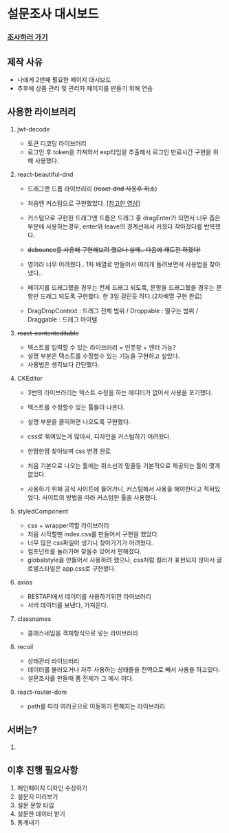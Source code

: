 # 설문조사 대시보드

### [조사하러 가기](https://pukkok.github.io/whale-form)

## 제작 사유
- 나에게 2번째 필요한 페이지 대시보드 <br>
- 추후에 상품 관리 및 관리자 페이지를 만들기 위해 연습


## 사용한 라이브러리
1. jwt-decode
   - 토큰 디코딩 라이브러리
   - 로그인 후 token을 가져와서 exp타임을 추출해서 로그인 만료시간 구현을 위해 사용했다.

2. react-beautiful-dnd
   - 드래그앤 드롭 라이브러리 (~~react-dnd 사용후 취소~~)

   - 처음엔 커스텀으로 구현했었다. [[참고한 영상]](https://www.youtube.com/watch?v=CJycVlSuaPg)
   - 커스텀으로 구현한 드래그앤 드롭은 드래그 중 dragEnter가 되면서 너무 좁은 부분에 사용하는경우,
     enter와 leave의 경계선에서 커졌다 작아졌다를 반복했다.
   - ~~debounce를 사용해 구현해보려 했으나 실패.. 다음에 재도전 하겠다!~~

   - 영어라 너무 어려웠다.. 1차 배열로 만들어서 여러개 돌려보면서 사용법을 찾아냈다..
   - 페이지를 드래그했을 경우는 전체 드래그 되도록,
     문항을 드래그했을 경우는 문항만 드래그 되도록 구현했다. 한 3일 걸린듯 하다.(2차배열 구현 완료)
   - DragDropContext : 드래그 전체 범위 / Droppable : 떨구는 범위 / Draggable : 드래그 아이템

3. ~~react-contenteditable~~
   - 텍스트를 입력할 수 있는 라이브러리 = 인풋창 + 엔터 가능?
   - 설명 부분은 텍스트를 수정할수 있는 기능을 구현하고 싶었다.
   - 사용법은 생각보다 간단했다.
  
4. CKEditor
   - 3번의 라이브러리는 텍스트 수정을 하는 에디터가 없어서 사용을 포기했다.
   - 텍스트를 수정할수 있는 툴들이 나온다.
   - 설명 부분을 클릭하면 나오도록 구현했다.
   - css로 묶여있는게 많아서, 디자인을 커스텀하기 어려웠다.
   - 한땀한땀 찾아보며 css 변경 완료
     
   - 처음 기본으로 나오는 툴에는 취소선과 밑줄등 기본적으로 제공되는 툴이 몇개 없었다.
   - 사용하기 위해 공식 사이트에 들어가니, 커스텀해서 사용을 해야한다고 적혀있었다.
     사이트의 방법을 따라 커스텀한 툴을 사용했다.

5. styledComponent
   - css + wrapper역할 라이브러리
   - 처음 시작할땐 index.css를 만들어서 구현을 했었다.
   - 너무 많은 css파일이 생기니 찾아가기가 어려웠다.
   - 컴포넌트를 눌러가며 찾을수 있어서 편해졌다.
   - globalstyle을 만들어서 사용하려 했으나, css처럼 컬러가 표현되지 않아서
     글로벌스타일은 app.css로 구현했다.

6. axios
   - RESTAPI에서 데이터를 사용하기위한 라이브러리
   - 서버 데이터를 보낸다, 가져온다.

7. classnames
   - 클래스네임을 객체형식으로 넣는 라이브러리

8. recoil
   - 상태관리 라이브러리
   - 데이터를 불러오거나 자주 사용하는 상태들을 전역으로 빼서 사용을 하고있다.
   - 설문조사를 만들때 폼 전체가 그 예시 이다.

9. react-router-dom
    - path를 따라 여러곳으로 이동하기 편해지는 라이브러리


## 서버는?
1. 
   
## 이후 진행 필요사항
1. 메인페이지 디자인 수정하기
2. 설문지 미리보기
3. 설문 문항 타입
4. 설문한 데이터 받기
5. 통계내기
